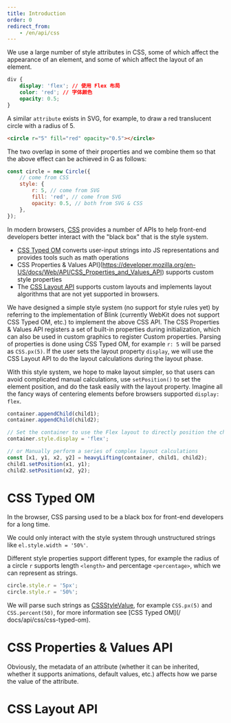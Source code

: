 ```yaml
---
title: Introduction
order: 0
redirect_from:
    - /en/api/css
---
```


We use a large number of style attributes in CSS, some of which affect the appearance of an element, and some of which affect the layout of an element.

```css
div {
    display: 'flex'; // 使用 Flex 布局
    color: 'red'; // 字体颜色
    opacity: 0.5;
}
```

A similar `attribute` exists in SVG, for example, to draw a red translucent circle with a radius of 5.

```html
<circle r="5" fill="red" opacity="0.5"></circle>
```

The two overlap in some of their properties and we combine them so that the above effect can be achieved in G as follows:

```js
const circle = new Circle({
    // come from CSS
    style: {
        r: 5, // come from SVG
        fill: 'red', // come from SVG
        opacity: 0.5, // both from SVG & CSS
    },
});
```

In modern browsers, [CSS](https://developer.mozilla.org/en-US/docs/Web/API/CSS) provides a number of APIs to help front-end developers better interact with the "black box" that is the style system.

- [CSS Typed OM](https://developer.mozilla.org/en-US/docs/Web/Guide/Houdini#css_typed_om) converts user-input strings into JS representations and provides tools such as math operations
- CSS Properties & Values API](<https://developer.mozilla.org/en-US/docs/Web/API/CSS_Properties_and_Values_API>) supports custom style properties
- The [CSS Layout API](https://developer.mozilla.org/en-US/docs/Web/Guide/Houdini#css_layout_api) supports custom layouts and implements layout algorithms that are not yet supported in browsers.

We have designed a simple style system (no support for style rules yet) by referring to the implementation of Blink (currently WebKit does not support CSS Typed OM, etc.) to implement the above CSS API. The CSS Properties & Values API registers a set of built-in properties during initialization, which can also be used in custom graphics to register Custom properties. Parsing of properties is done using CSS Typed OM, for example `r: 5` will be parsed as `CSS.px(5)`. If the user sets the layout property `display`, we will use the CSS Layout API to do the layout calculations during the layout phase.

With this style system, we hope to make layout simpler, so that users can avoid complicated manual calculations, use `setPosition()` to set the element position, and do the task easily with the layout property. Imagine all the fancy ways of centering elements before browsers supported `display: flex`.

```js
container.appendChild(child1);
container.appendChild(child2);

// Set the container to use the Flex layout to directly position the child elements
container.style.display = 'flex';

// or Manually perform a series of complex layout calculations
const [x1, y1, x2, y2] = heavyLifting(container, child1, child2);
child1.setPosition(x1, y1);
child2.setPosition(x2, y2);
```

# CSS Typed OM

In the browser, CSS parsing used to be a black box for front-end developers for a long time.

We could only interact with the style system through unstructured strings like `el.style.width = '50%'`.

Different style properties support different types, for example the radius of a circle `r` supports length `<length>` and percentage `<percentage>`, which we can represent as strings.

```js
circle.style.r = '5px';
circle.style.r = '50%';
```

We will parse such strings as [CSSStyleValue](/api/css/css-typed-om#cssstylevalue), for example `CSS.px(5)` and `CSS.percent(50)`, for more information see [CSS Typed OM](/ docs/api/css/css-typed-om).

# CSS Properties & Values API

Obviously, the metadata of an attribute (whether it can be inherited, whether it supports animations, default values, etc.) affects how we parse the value of the attribute.

# CSS Layout API
